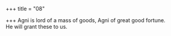 +++
title = "08"

+++
Agni is lord of a mass of goods, Agni of great good fortune.  
He will grant these to us.  